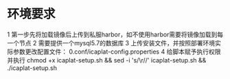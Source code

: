 # 环境要求
1 第一步先将加载镜像后上传到私服harbor，如不使用harbor需要将镜像加载到每一个节点
2 需要提供一个mysql5.7的数据库
3 上传安装文件，并按照部署环境实际参数更改配置文件： 0.conf/icaplat-config.properties
4 给脚本赋予执行权限并执行
    chmod +x icaplat-setup.sh && sed -i 's/\r//' icaplat-setup.sh && ./icaplat-setup.sh
